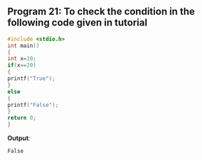 ## Program 21: To check the condition in the following code given in tutorial
```c
#include <stdio.h>
int main()
{
int x=10;
if(x==20)
{
printf("True");
}
else
{
printf("False");
}
return 0;
}
```
**Output**:
```
False
```
